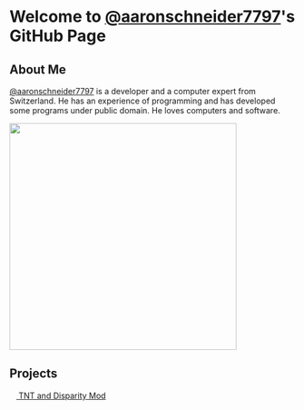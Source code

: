 # Welcome to [@aaronschneider7797](https://github.com/aaronschneider7797)'s GitHub Page

## About Me

[@aaronschneider7797](https://github.com/aaronschneider7797) is a developer and a computer expert from Switzerland. He has an experience of programming and has developed some programs under public domain. He loves computers and software.

<img height="400em" src="https://github-readme-stats.vercel.app/api?username=aaronschneider7797&show_icons=true&hide_border=true&&count_private=true&include_all_commits=true" />

## Projects

<img height="12em" src="https://raw.githubusercontent.com/Team-Burnuts/BurnutsPlusTNTandDisparityMod/master/brands/274727138_1128217694697924_5157666317257511031_n.png">[ TNT and Disparity Mod](https://github.com/Team-Burnuts/BurnutsPlusTNTandDisparityMod)

